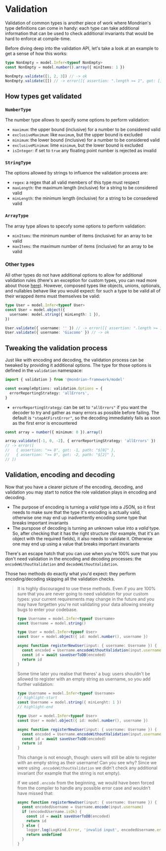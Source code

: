 # Validation

Validation of common types is another piece of work where Mondrian's type
definitions can come in handy: each type can take additional information that
can be used to check additional invariants that would be hard to enforce at
compile-time.

Before diving deep into the validation API, let's take a look at an example to
get a sense of how this works:

```ts showLineNumbers
type NonEmpty = model.Infer<typeof NonEmpty>
const NonEmpty = model.number().array({ minItems: 1 })

NonEmpty.validate([1, 2, 3]) // -> ok
NonEmpty.validate([]) // -> error([{ assertion: ".length >= 1", got: [], path: "$" }])
```

## How types get validated

### `NumberType`

The number type allows to specify some options to perform validation:

- `maximum`: the upper bound (inclusive) for a number to be considered valid
- `exclusiveMaximum`: like `maximum`, but the upper bound is excluded
- `minimum`: the lower bound (inclusive) for a number to be considered valid
- `exclusiveMinimum`: lime `minimum`, but the lower bound is excluded
- `isInteger`: if set to `true` any floating point number is rejected as invalid

### `StringType`

The options allowed by strings to influence the validation process are:

- `regex`: a regex that all valid members of this type must respect
- `maxLength`: the maximum length (inclusive) for a string to be considered valid
- `minLength`: the minimum length (inclusive) for a string to be consedered valid

### `ArrayType`

The array type allows to specofy some options to perform validation:

- `minItems`: the minimum number of items (inclusive) for an array to be valid
- `maxItems`: the maximum number of items (inclusive) for an array to be valid

### Other types

All other types do not have additional options to allow for additional validation
rules (there's an exception for custom types, you can read more about those
[here](./07-custom-types.md)). However, composed types like objects, unions,
optionals, and nullables behave like you would expect: for such a type to be valid
all of their wrapped items must themselves be valid:

```ts showLineNumbers
type User = model.Infer<typeof User>
const User = model.object({
  username: model.string({ minLength: 1 }),
})

User.validate({ username: '' }) // -> error([{ assertion: ".length >= 1", got: "", path: "$.username" }])
User.validate({ username: 'Giacomo' }) // -> ok
```

## Tweaking the validation process

Just like with encoding and decoding, the validation process can be tweaked by
providing it additional options. The type for those options is defined in the
`validation` namespace:

```ts showLineNumbers
import { validation } from '@mondrian-framework/model'

const exampleOptions: validation.Options = {
  errorReportingStrategy: 'allErrors',
}
```

- `errorReportingStrategy`: can be set to `"allErrors"` if you want the decoder
  to try and gather as many errors as possible before failing.
  The default is `"stopAtFirstError"`, so the decoding immediately fails as soon
  as the first error is encountered

```ts showLineNumbers
const array = number({ minimum: 0 }).array()

array.validate([-1, 0, -2], { errorReportingStrategy: 'allErrors' })
// -> error([
//   { assertion: ">= 0", got: -1, path: "$[0]" },
//   { assertion: ">= 0", got: -2, path: "$[2]" },
// ])
```

## Validation, encoding and decoding

Now that you have a clearer picture of the encoding, decoding, and validation
you may start to notice the role validation plays in encoding and decoding.

- The purpose of encoding is turning a _valid_ type into a JSON, so it first needs
  to make sure that the type it's encoding is actually valid, otherwise one may
  end up inadvertently encoding some type that breaks important invariants
- The purspose of decoding is turning an unknown value into a _valid_ type. So,
  after checking that it has the right structure (for example, that it's an
  object with the required fields), it also needs to validate it.
  Otherwise one may end up using a value that breaks important invariants

There's an escape hatch that you can use when you're 100% sure that you don't
need validation in the encoding and decoding processes: the
`encodeWithoutValidation` and `decodeWithoutValidation`.

Those two methods do exactly what you'd expect: they perform encoding/decoding
skipping all the validation checks.

> It is highly discouraged to use these methods. Even if you are 100% sure that
> you are never going to need validation for your custom types: your current
> requirements may change in the future and you may have forgetten you're not
> validating your data allowing sneaky bugs to enter your codebase.
>
> ```ts showLineNumbers
> type Username = model.Infer<typeof Username>
> const Username = model.string()
>
> type User = model.Infer<typeof User>
> const User = model.object({ id: model.number(), username })
>
> async function registerNewUser(input: { username: Username }) {
>   const encoded = Username.encodeWithoutValidation(input.username) // <- this is super unsafe
>   const id = await saveUserToDB(encoded)
>   return id
> }
> ```
>
> Some time later you realise that theres' a bug: users shouldn't be allowed to
> register with an empty string as username, so you add further validation:
>
> ```ts showLineNumbers
> type Username = model.Infer<typeof Username>
> // highlight-start
> const Username = model.string({ minLenght: 1 })
> // highlight-end
>
> type User = model.Infer<typeof User>
> const User = model.object({ id: model.number(), username })
>
> async function registerNewUser(input: { username: Username }) {
>   const encoded = Username.encodeWithoutValidation(input.username)
>   const id = await saveUserToDB(encoded)
>   return id
> }
> ```
>
> This change is not enough, though: users will still be able to register with
> an empty string as their username! Can you see why? Since we were using
> `.encodeWithoutValidation` we didn't check any additional invariant (for
> example that the string is not empty).
>
> If we used `.encode` from the beginning, we would have been forced from the
> compiler to handle any possible error case and wouldn't have missed that:
>
> ```ts showLineNumbers
> async function registerNewUser(input: { username: Username }) {
>   const encodedUsername = Username.encode(input.username)
>   if (encodedUsername.isOk) {
>     const id = await saveUserToDB(encoded)
>     return id
>   } else {
>     logger.log(LogKind.Error, 'invalid input', encodedUsername.error)
>     return undefined
>   }
> }
> ```
